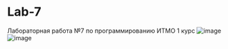 # Lab-7
Лабораторная работа №7 по программированию ИТМО 1 курс
![image](https://github.com/KirillKrakov/Lab-7/assets/111125149/05df5f09-d225-427b-a489-67f068b6a3fa)
![image](https://github.com/KirillKrakov/Lab-7/assets/111125149/eeffd8d0-12c6-4bc7-bac3-f5804baff8be)
